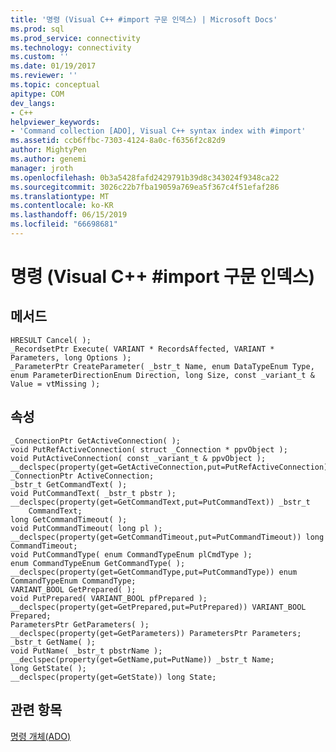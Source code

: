 ```yaml
---
title: '명령 (Visual C++ #import 구문 인덱스) | Microsoft Docs'
ms.prod: sql
ms.prod_service: connectivity
ms.technology: connectivity
ms.custom: ''
ms.date: 01/19/2017
ms.reviewer: ''
ms.topic: conceptual
apitype: COM
dev_langs:
- C++
helpviewer_keywords:
- 'Command collection [ADO], Visual C++ syntax index with #import'
ms.assetid: ccb6ffbc-7303-4124-8a0c-f6356f2c82d9
author: MightyPen
ms.author: genemi
manager: jroth
ms.openlocfilehash: 0b3a5428fafd2429791b39d8c343024f9348ca22
ms.sourcegitcommit: 3026c22b7fba19059a769ea5f367c4f51efaf286
ms.translationtype: MT
ms.contentlocale: ko-KR
ms.lasthandoff: 06/15/2019
ms.locfileid: "66698681"
---
```

# <a name="command-visual-c-syntax-index-with-import"></a>명령 (Visual C++ #import 구문 인덱스)
## <a name="methods"></a>메서드  
  
```  
HRESULT Cancel( );  
_RecordsetPtr Execute( VARIANT * RecordsAffected, VARIANT * Parameters, long Options );  
_ParameterPtr CreateParameter( _bstr_t Name, enum DataTypeEnum Type, enum ParameterDirectionEnum Direction, long Size, const _variant_t & Value = vtMissing );  
```  
  
## <a name="properties"></a>속성  
  
```  
_ConnectionPtr GetActiveConnection( );  
void PutRefActiveConnection( struct _Connection * ppvObject );  
void PutActiveConnection( const _variant_t & ppvObject ); __declspec(property(get=GetActiveConnection,put=PutRefActiveConnection)) _ConnectionPtr ActiveConnection;  
_bstr_t GetCommandText( );  
void PutCommandText( _bstr_t pbstr );  
__declspec(property(get=GetCommandText,put=PutCommandText)) _bstr_t  
    CommandText;  
long GetCommandTimeout( );  
void PutCommandTimeout( long pl );  
__declspec(property(get=GetCommandTimeout,put=PutCommandTimeout)) long CommandTimeout;  
void PutCommandType( enum CommandTypeEnum plCmdType );  
enum CommandTypeEnum GetCommandType( );  
__declspec(property(get=GetCommandType,put=PutCommandType)) enum CommandTypeEnum CommandType;  
VARIANT_BOOL GetPrepared( );  
void PutPrepared( VARIANT_BOOL pfPrepared );  
__declspec(property(get=GetPrepared,put=PutPrepared)) VARIANT_BOOL Prepared;  
ParametersPtr GetParameters( );  
__declspec(property(get=GetParameters)) ParametersPtr Parameters;  
_bstr_t GetName( );  
void PutName( _bstr_t pbstrName );  
__declspec(property(get=GetName,put=PutName)) _bstr_t Name;  
long GetState( );  
__declspec(property(get=GetState)) long State;  
```  
  
## <a name="see-also"></a>관련 항목  
 [명령 개체(ADO)](../../../ado/reference/ado-api/command-object-ado.md)
